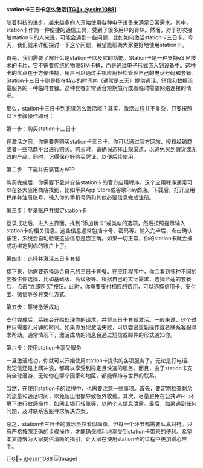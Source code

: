**station卡三日卡怎么激活[[TG💪+ @esim1088](https://t.me/s/esim1088)]**

随着科技的进步，越来越多的人开始使用各种电子设备来满足日常需求。其中，station卡作为一种便捷的通信工具，受到了很多用户的青睐。然而，对于初次接触station卡的人来说，可能会遇到一些问题，比如如何激活station卡三日卡。今天，我们就来详细探讨一下这个问题，希望能帮助大家更好地使用station卡。

首先，我们需要了解什么是station卡以及它的功能。Station卡是一种支持eSIM技术的卡片，它不需要传统的物理SIM卡槽，而是通过电子形式嵌入到设备中。这种卡的优点在于方便快捷，用户可以通过手机应用轻松管理自己的电话号码和套餐。Station卡三日卡则是指在特定的时间内（通常是三天）提供通话、短信和数据流量服务的一种临时套餐。这种套餐非常适合短期旅行或者临时需要网络连接的情况。

那么，station卡三日卡到底该怎么激活呢？其实，激活过程并不复杂，只要按照以下步骤操作即可：

第一步：购买station卡三日卡

在激活之前，你需要先购买station卡三日卡。你可以通过官方网站、授权经销商或者一些电商平台进行购买。购买时，请确保选择正规渠道，以避免买到假货或无效的产品。同时，记得保存好购买凭证，以便后续使用。

第二步：下载并安装官方APP

购买完成后，你需要下载并安装station卡的官方应用程序。这个应用程序通常可以在各大应用商店找到，比如苹果App Store或谷歌Play商店。下载后，打开应用程序并注册账号，输入你的手机号码和其他必要信息完成注册。

第三步：登录账户并绑定station卡

登录成功后，进入主界面，找到“添加新卡”或类似的选项，然后按照提示输入station卡的相关信息。这些信息通常包括卡号、密码等。输入完毕后，点击确认按钮，系统会自动验证这些信息是否正确。如果一切正常，你的station卡就会被成功绑定到你的账户上了。

第四步：选择并激活三日卡套餐

接下来，你需要选择适合自己的三日卡套餐。在应用程序中，你会看到多种不同的套餐供你选择，比如基础版、高级版等。根据自己的实际需求，选择合适的套餐后，点击“立即购买”按钮。此时，你需要支付相应的费用，可以选择信用卡、支付宝、微信等多种支付方式。

第五步：等待激活成功

支付完成后，系统会开始处理你的请求，并将三日卡套餐激活。一般来说，这个过程只需要几分钟的时间。如果你发现激活失败，可以尝试重新操作或者联系客服寻求帮助。通常情况下，激活成功的消息会通过短信或邮件的形式通知你。

第六步：使用station卡享受服务

一旦激活成功，你就可以开始使用station卡提供的各项服务了。无论是打电话、发短信还是上网冲浪，都可以享受到稳定且快速的服务。而且，由于station卡支持全球漫游，无论你在哪个国家和地区，都能保持与世界的联系。

当然，在使用station卡的过程中，也需要注意一些事项。首先，要定期检查剩余的流量和通话时间，以免超出限额导致额外收费。其次，尽量避免在公共Wi-Fi环境下进行敏感操作，如网上银行转账等，以防个人信息泄露。最后，如果遇到任何问题，及时联系客服寻求解决方案。

总之，station卡三日卡的激活虽然看似简单，但每一个环节都需要认真对待。只有严格按照正确的步骤操作，才能确保顺利地享受到station卡带来的便利。希望本文能够为大家提供清晰的指引，让大家在使用station卡的过程中更加得心应手。

[[TG💪+ @esim1088](https://t.me/s/esim1088) ![Image](https://i.postimg.cc/4NQfJmqS/Snipaste-2025-05-13-00-14-12.png)]